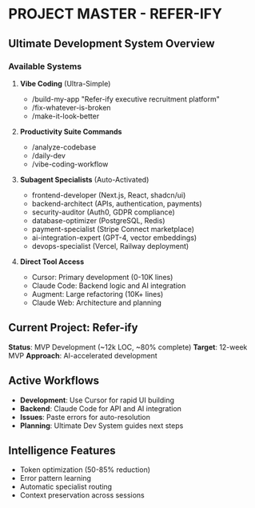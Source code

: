 # PROJECT MASTER - REFER-IFY

## Ultimate Development System Overview

### Available Systems
1. **Vibe Coding** (Ultra-Simple)
   - /build-my-app "Refer-ify executive recruitment platform"
   - /fix-whatever-is-broken
   - /make-it-look-better

2. **Productivity Suite Commands**
   - /analyze-codebase
   - /daily-dev
   - /vibe-coding-workflow

3. **Subagent Specialists** (Auto-Activated)
   - frontend-developer (Next.js, React, shadcn/ui)
   - backend-architect (APIs, authentication, payments)
   - security-auditor (Auth0, GDPR compliance)
   - database-optimizer (PostgreSQL, Redis)
   - payment-specialist (Stripe Connect marketplace)
   - ai-integration-expert (GPT-4, vector embeddings)
   - devops-specialist (Vercel, Railway deployment)

4. **Direct Tool Access**
   - Cursor: Primary development (0-10K lines)
   - Claude Code: Backend logic and AI integration
   - Augment: Large refactoring (10K+ lines)
   - Claude Web: Architecture and planning

## Current Project: Refer-ify
**Status**: MVP Development (~12k LOC, ~80% complete)
**Target**: 12-week MVP
**Approach**: AI-accelerated development

## Active Workflows
- **Development**: Use Cursor for rapid UI building
- **Backend**: Claude Code for API and AI integration
- **Issues**: Paste errors for auto-resolution
- **Planning**: Ultimate Dev System guides next steps

## Intelligence Features
- Token optimization (50-85% reduction)
- Error pattern learning
- Automatic specialist routing
- Context preservation across sessions